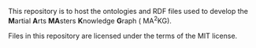 This repository is to host the ontologies and RDF files used to develop the <strong>M</strong>artial <strong>A</strong>rts <strong>MA</strong>sters <strong>K</strong>nowledge <strong>G</strong>raph ( MA<sup>2</sup>KG).

Files in this repository are licensed under the terms of the MIT license.
